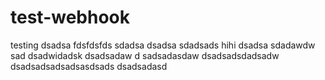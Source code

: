 # test-webhook
testing
dsadsa
fdsfdsfds
sdadsa
dsadsa
sdadsads
hihi
dsadsa
sdadawdw
sad
dsadwidadsk
dsadsadaw
d
sadsadasdaw
dsadsadsdadsadw
dsadsadsadsadsasdsads
dsadsadasd
